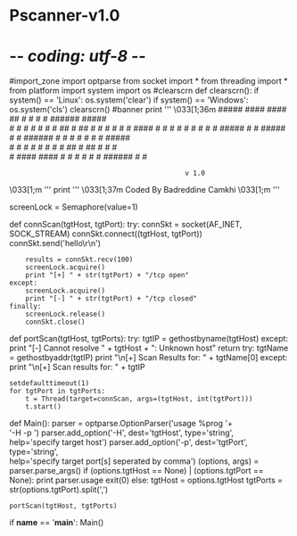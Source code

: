 # Pscanner-v1.0
# -*- coding: utf-8 -*-
#import_zone
import optparse
from socket import *
from threading import *
from platform import system
import os 
#clearscrn
def clearscrn(): 
	if system() == 'Linux':
		os.system('clear')
	if system() == 'Windows':
		os.system('cls')
clearscrn()
#banner 
print ''' \033[1;36m
						#####   ####   ####    ##   #    # #    # ###### #####  
						#    # #      #    #  #  #  ##   # ##   # #      #    # 
						#    #  ####  #      #    # # #  # # #  # #####  #    # 
						#####       # #      ###### #  # # #  # # #      #####  
						#      #    # #    # #    # #   ## #   ## #      #   #  
						#       ####   ####  #    # #    # #    # ###### #    # 
                                                        
												v 1.0

\033[1;m
'''
print ''' \033[1;37m
							Coded By Badreddine Camkhi
\033[1;m
'''

screenLock = Semaphore(value=1)

def connScan(tgtHost, tgtPort):
	try:
		connSkt = socket(AF_INET, SOCK_STREAM)
		connSkt.connect((tgtHost, tgtPort))
		connSkt.send('hello\r\n')
		
		results = connSkt.recv(100)
		screenLock.acquire()
		print "[+] " + str(tgtPort) + "/tcp open"
	except:
		screenLock.acquire()
		print "[-] " + str(tgtPort) + "/tcp closed"
	finally:
		screenLock.release()
		connSkt.close()

def portScan(tgtHost, tgtPorts):
	try:
		tgtIP = gethostbyname(tgtHost)
	except:
		print "[-] Cannot resolve " + tgtHost + ": Unknown host"
		return
	try:
		tgtName = gethostbyaddr(tgtIP)
		print "\n[+] Scan Results for: " + tgtName[0]
	except:
		print "\n[+] Scan results for: " + tgtIP
	
	setdefaulttimeout(1)
	for tgtPort in tgtPorts:
		t = Thread(target=connScan, args=(tgtHost, int(tgtPort)))
		t.start()

def Main():
	parser = optparse.OptionParser('usage %prog '+\
		'-H <target host> -p <target port>')
	parser.add_option('-H', dest='tgtHost', type='string', \
		help='specify target host')
	parser.add_option('-p', dest='tgtPort', type='string', \
		help='specify target port[s] seperated by comma')
	(options, args) = parser.parse_args()
	if (options.tgtHost == None) | (options.tgtPort == None):
		print parser.usage
		exit(0)
	else:
		tgtHost = options.tgtHost
		tgtPorts = str(options.tgtPort).split(',')

	portScan(tgtHost, tgtPorts)

if __name__ == '__main__':
	Main()


